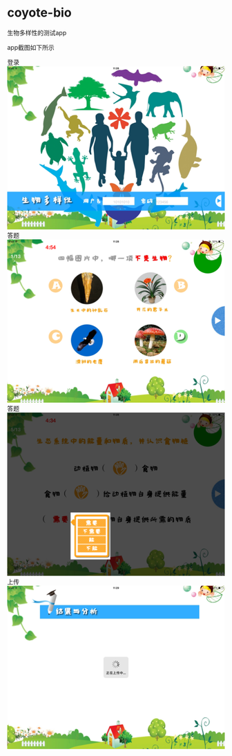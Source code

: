 coyote-bio
==========

生物多样性的测试app

app截图如下所示

登录
<img src="/coyote-bio/IMG_0237.PNG" alt="alt text" title="Title" />
答题
<img src="/coyote-bio/IMG_0238.PNG" alt="alt text" title="Title" />
答题
<img src="/coyote-bio/IMG_0239.PNG" alt="alt text" title="Title" />
上传
<img src="/coyote-bio/IMG_0240.PNG" alt="alt text" title="Title" />

